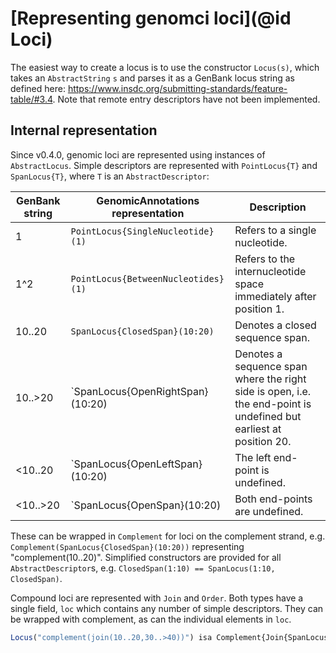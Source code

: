 # [Representing genomci loci](@id Loci)

The easiest way to create a locus is to use the constructor `Locus(s)`, which takes an `AbstractString` `s` and parses it as a GenBank locus string as defined here: https://www.insdc.org/submitting-standards/feature-table/#3.4. Note that remote entry descriptors have not been implemented.

## Internal representation
Since v0.4.0, genomic loci are represented using instances of `AbstractLocus`. Simple descriptors are represented with `PointLocus{T}` and `SpanLocus{T}`, where `T` is an `AbstractDescriptor`:

| GenBank string | GenomicAnnotations representation | Description |
| --- | --- | --- |
| 1   | `PointLocus{SingleNucleotide}(1)` | Refers to a single nucleotide. |
| 1^2 | `PointLocus{BetweenNucleotides}(1)` | Refers to the internucleotide space immediately after position 1. |
| 10..20 | `SpanLocus{ClosedSpan}(10:20)` | Denotes a closed sequence span. |
| 10..>20 | `SpanLocus{OpenRightSpan}(10:20) | Denotes a sequence span where the right side is open, i.e. the end-point is undefined but earliest at position 20. |
| <10..20 | `SpanLocus{OpenLeftSpan}(10:20) | The left end-point is undefined. |
| <10..>20 | `SpanLocus{OpenSpan}(10:20) | Both end-points are undefined. |

These can be wrapped in `Complement` for loci on the complement strand, e.g. `Complement(SpanLocus{ClosedSpan}(10:20))` representing "complement(10..20)". Simplified constructors are provided for all `AbstractDescriptor`s, e.g. `ClosedSpan(1:10) == SpanLocus(1:10, ClosedSpan)`.

Compound loci are represented with `Join` and `Order`. Both types have a single field, `loc` which contains any number of simple descriptors. They can be wrapped with complement, as can the individual elements in `loc`.

```julia
Locus("complement(join(10..20,30..>40))") isa Complement{Join{SpanLocus{ClosedSpan}, SpanLocus{OpenRightSpan}}}
```